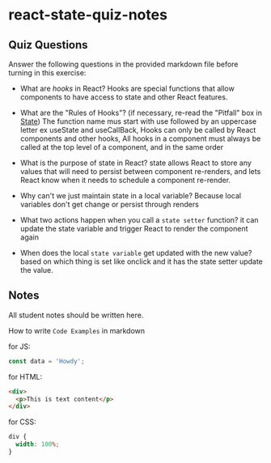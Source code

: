 # react-state-quiz-notes

## Quiz Questions

Answer the following questions in the provided markdown file before turning in this exercise:

- What are _hooks_ in React? Hooks are special functions that allow components to have access to state and other React features.

- What are the "Rules of Hooks"? (if necessary, re-read the "Pitfall" box in [State](https://react.dev/learn/state-a-components-memory)) The function name mus start with use followed by an uppercase letter ex useState and useCallBack, Hooks can only be called by React components and other hooks, All hooks in a component must always be called at the top level of a component, and in the same order

- What is the purpose of state in React? state allows React to store any values that will need to persist between component re-renders, and lets React know when it needs to schedule a component re-render.

- Why can't we just maintain state in a local variable? Because local variables don't get change or persist through renders

- What two actions happen when you call a `state setter` function? it can update the state variable and trigger React to render the component again

- When does the local `state variable` get updated with the new value? based on which thing is set like onclick and it has the state setter update the value.

## Notes

All student notes should be written here.

How to write `Code Examples` in markdown

for JS:

```javascript
const data = 'Howdy';
```

for HTML:

```html
<div>
  <p>This is text content</p>
</div>
```

for CSS:

```css
div {
  width: 100%;
}
```
